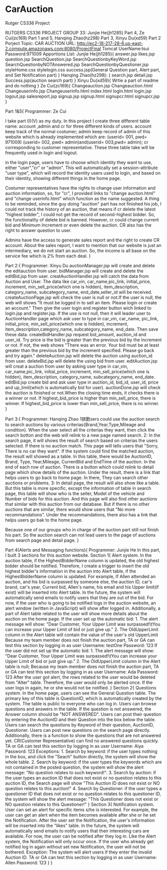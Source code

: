 # CarAuction
Rutger CS336 Project

RUTGERS CS336 PROJECT
GROUP 33: Junjie He(jh1285) Part 4, Ze Cui(zc169) Part 1 and 5, Hanqing Zhao(hz298) Part 3, Xinyu Du(xd59) Part 2
Porject Topic: CAR AUCTION
URL: http://ec2-18-217-28-6.us-east-2.compute.amazonaws.com:8080/ProjectFinal
Tomcat UserName:tsui   Password:971009
Apportions List:
Junjie He(jh1285){
answer.jsp
likes.jsp
question.jsp
SearchQuestion.jsp
SearchQuestionbyKeyWord.jsp
SearchQuestionbyNOTAnswered.jsp
SearchQuestionbyQuestioner.jsp
styleHome.css
stylelogin.css
success.jsp(General Question part, Alert part, and Set Notification part)
}
Hanqing Zhao(hz298):
{
search.jsp
detail.jsp
Success.jsp(auction search part)
}
Xinyu Du(xd59){
Wrtie a part of readme and do nothing
}
Ze Cui(zc169){
Changeauction.jsp
Changeauction.html
Changeuserinfo.jsp
Changeuserinfo.html
index.html
login.html
login.jsp
logout.jsp
salesreport.jsp
signup.jsp
signup.html
signupcr.html
signupcr.jsp
}


Part 1&5{ Programmer: Ze Cui

I take part (I)(V) as my duty. 
In this project I create three different table name: account ,admin and cr for three different kinds of users. account keep track of the normal costumer; admin keep record of admin of this website which is already implemented which are: (userid= 001, pwd= 971009) (userid= 002, pwd= admin)and(userid= 003,pwd= admin); cr corresponding to customer representative. These three table take will be frequently used in login and logout.

in the login page, users have to choose which identity they want to use, either "user","cr" or "admin". This will automatically set a session-attribute "user type", which will record the identity users used to login, and based on their identity, showing different things in the home page. 

Costumer representatives have the rights to change user information and auction information, so, for "cr", I provided links to "change auction.html" and "change userinfo.html" which function as the name suggested. A thing to be reminded, since the guy doing "auction" part has not finished his job, I could not track the history of an auction, that means if cr delete the latest "highest bidder", I could not get the record of second-highest bidder. So, the functionality of delete bid is banned. However, cr could change current bid and Minimum Increment or even delete the auction. CR also has the right to answer question to user. 

Admins have the access to generate sales report and the right to create CR account. About the sales report, I want to mention that our website is just an intermediary, we do not start an auction. So, the income is all base on the service fee which is 2% from each deal.
}

Part 2:{ Programmer: Xinyu Du
auctionManager.jsp will create and delete the editauction from user. 
bidManager.jsp will create and delete the editBid.jsp from user.
creatAuctionHandler.jsp will catch the data from Auction and User. The data like car_vin, car_name,pic_link, initial_price, increment, min_sell_price(which one is hidden),
item_description, category_name, subcategory_name, end_date,seller_id will be received. 
createAuctionPage.jsp will check the user is null or not.If the user is null, the web will shows "It must be logged in to sell an item. Please login or create an account."
Then give the user login and register button wich linked to login.jsp and register.jsp.
If the use is not null, then it will leader user to AuctionHandler page which ask user to type in car_vin, car_name, pic_link, initial_price, min_sell_price(which one is hidden), increment,
item_description,category_name, subcategory_name, end_date. Then save these data.
createBidHandler.jsp  request bid_amount, auction_id and user_id. Try price is the bid is greater than the previous bid by the increment or not. If not, the web shows
"There was an error. Your bid must be at least greater than the previous bid by the increment specified. Please go back and try again." 
deleteAuction.jsp will delete the auction using auction_id from user.
deleteBid.jsp will delete the using bid from user.
editAuction.jsp will creat a auction from user by asking user type in car_vin, car_name,pic_link, initial_price, increment, min_sell_price(which one is hidden),
item_description, category_name, subcategory_name, end_date.
editBid.jsp create bid and ask user type in auction_id, bid_id, user_id, price and up_limit(which is automatically bid for user).
auctionDone.jsp will check the auction is finished or not.When the closing time ends, it checks there is a winner or not. If highest_bid_price is higher than min_sell_price, there is winner.
If highest_bid_price is lower than min_sell_price, there is no winner.
}

Part 3:{ Programmer: Hanqing Zhao
1锛歎sers could use the auction search to search auctions by various criterias{Brand,Year,Type,Mileage and condition). When the user select all the criterias they want, then click the search botton and the web will relink to a new page named search.
2: In the search page, it will shows the result of search based on criterias the users selected. If there is no auction match. This page will tells users that "Sorry, There is no car they want". 
If the system could find the matched auction, the result will showed as a table. In this table, there would be AuctionID, Brand, Type, Year,Mileage, CurrentBid and EndTime of the auction.
In the end of each row of auction. There is a button which could relink to detail page which show details of the auction.
Under the result, there is a link that helps users to go back to home page. In there, They can search other auctions or problems.
3: In detail page, the result will also show like a table. But this table is more specific, except the information of table in search page, this table will show who is the seller, Model of the vehicle and Number of bids for this auction.
And this page will also find other auctions that similar with this auction from our database. But if there is no other auctions that are similar, there would show users that "No more recommandations".
Under the recommandations, there also has a link that helps users go bak to the home page.

Because one of our groups who in charge of the auction part still not finish his part. So the auction search can not lead users to the page of auctions from search page and detail page.
}

Part 4(Alerts and Messaging functions){ Programmer: Junjie He
    In this part, I built 3 sections for this auction website.
    Section 1{
        Alert system.
        In the auction table, if the HighestBidderName column is updated, the old highest bidder should be notified. Therefore, I create a trigger to insert the old highest bidder's information in the auction into Alert table, if the HighestBidderName column is updated. For example, If Allen attended an auction, and his bid is surpassed by someone else, the auction ID, car's brand, car's year, Current bid, Allen's name, his email and his Upper limit(if exist) will be inserted into Alert table. 
        In the future, the system will automatically send emails to notify users that they are out of the bid.
        For now, if the user who is going to be notified logs in the auction website, an alert window (written in JavaScript) will show after logged in. 
        Additionally, a part of Alert table related to the user will show more details about the auction on the home page.
        If the user set up the automatic bid:
        1. The alert message will show: "Dear Customer, Your Upper Limit was surpassed!\tYou can increase your Upper Limit of bid or just give up."
        2. The OldUpperLimit column in the Alert table will contain the value of the user's old UpperLimit
        Because my team member does not finish the auction part, TA or GA can test this section by logging in as user
        Username: testOne
        Password: 123
        If the user did not set up the automatic bid:
        1. The alert message will show: "Dear Customer, Your Upper Limit was surpassed!\tYou can increase your Upper Limit of bid or just give up."
        2. The OldUpperLimit column in the Alert table is null;
        Because my team member does not finish the auction part, TA or GA can test this section by logging in as user
        Username: Ada
        Password: 123
        After the user got alert, the rows related to the user would be deleted from "Alter" table.
        Therefore, the user would only be alerted once. If the user logs in again, he or she would not be notified.
    }
    Section 2{
        Questions system.
        In the home page, users can see the General Question table. The primary key of this table is QuestionID, which is automatically created by the system. The table is public to everyone who can log in.
        Users can browse questions and answers in the table. If the question is not answered, the Answer column should be "NOT ANSWERED". Users can post their question by entering the AuctionID and their Question into the box below the table.
        Users can search the questions by Keyword of their question, AuctionID, Questioner. Users can post new questions on the search page directly. Additionally, there is a function to show the questions that are not answered yet. CR(Customer Representative) can find no answered questions quickly. 
        TA or GA can test this section by logging in as user
        Username: Aiya
        Password: 123
        Exceptions:
        1. Search by keyword: if the user types nothing in the box, and click the "Seach" button directly, the system will show the whole table.
        2. Search by keyword: if the user types the keywords which are not contained in the posted question, the system will show the alert message: "No question relates to such keyword!".
        3. Search by auction: if the user types an auction ID that does not exist or no question relates to this auction ID, the Search page will show "This Auction ID does not exist or NO question relates to this auction!"
        4. Search by Questioner: if the user types a questioner ID that does not exist or no question relates to this questioner ID, the system will show the alert message: "This Questioner does not exist or NO question relates to this Questioner!"
    }
    Section 3{
        Notification system.
        User can set an alert for specific items s/he is interested. For example, the user can get an alert when the item becomes available after she or he set the Notification.
        After the user set the Notification, the user's information will be inserted into the "likes" table.
        In the future, the system will automatically send emails to notify users that their interesting cars are available.
        For now, the user can be notified after they log in.
        Like the Alert system, the Notification will only occur once. If the user who already get notified log in again without set new Notification, the user will not be bothered. 
        Exception:
        The system will alert users if they enter the invalid Auction ID.
        TA or GA can test this section by logging in as user
        Username: Allen
        Password: 123
    }
}
